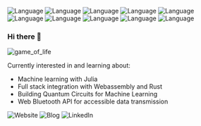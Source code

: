 ![Language](https://img.shields.io/static/v1?label=&message=C&color=informational&logo=C&logoColor=white)
![Language](https://img.shields.io/static/v1?label=&message=C%2B%2B&color=blue&logo=C%2B%2B)
![Language](https://img.shields.io/static/v1?label=&message=Rust&color=black&logo=Rust)
![Language](https://img.shields.io/static/v1?label=&message=Java&color=orange&logo=Java)
![Language](https://img.shields.io/static/v1?label=&message=Swift&color=red&logo=Swift&logoColor=white)
![Language](https://img.shields.io/static/v1?label=&message=Python&color=blue&logo=Python&logoColor=white)
![Language](https://img.shields.io/static/v1?label=&message=JavaScript&color=yellow&logo=JavaScript&logoColor=white)
![Language](https://img.shields.io/static/v1?label=&message=TypeScript&color=blue&logo=TypeScript)
![Language](https://img.shields.io/static/v1?label=&message=SQL&color=blue&logo=SQLite)
![Language](https://img.shields.io/static/v1?label=&message=MongoDB&color=green&logo=MongoDB&logoColor=white)

### Hi there 👋

![game_of_life](https://upload.wikimedia.org/wikipedia/commons/0/07/Game_of_life_pulsar.gif)

Currently interested in and learning about:

- Machine learning with Julia
- Full stack integration with Webassembly and Rust
- Building Quantum Circuits for Machine Learning
- Web Bluetooth API for accessible data transmission

<!--
**calvang/calvang** is a ✨ _special_ ✨ repository because its `README.md` (this file) appears on your GitHub profile.

Here are some ideas to get you started:

- 🔭 I’m currently working on ...
- 🌱 I’m currently learning ...
- 👯 I’m looking to collaborate on ...
- 🤔 I’m looking for help with ...
- 💬 Ask me about ...
- 📫 How to reach me: ...
- 😄 Pronouns: ...
- ⚡ Fun fact: ...
-->
![Website](https://img.shields.io/static/v1?label=Visit&message=Website&color=brightgreen&style=social&logo=Github&link=http://calvang.github.io/&link=http://calvang.github.io/)
![Blog](https://img.shields.io/static/v1?label=View&message=Blog&color=orange&style=social&logo=Markdown&logoColor=orange&link=http://calvang.github.io/#/Blog&link=http://calvang.github.io/#/Blog)
![LinkedIn](https://img.shields.io/static/v1?label=Connect&message=LinkedIn&color=blue&style=social&logo=LinkedIn&logoColor=blue&link=https://www.linkedin.com/in/calvin-huang-9385ba165/&link=https://www.linkedin.com/in/calvin-huang-9385ba165/)
